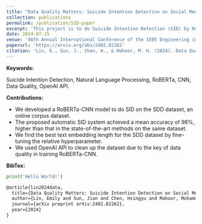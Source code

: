 ```yaml
---
title: "Data Quality Matters: Suicide Intention Detection on Social Media Posts Using a RoBERTa-CNN Model"
collection: publications
permalink: /publication/SID-paper
excerpt: 'This project is to do Suicide Intention Detection (SID) by RoBERTa-CNN on the online corpus dataset.'
date: 2024-07-15
venue: '46th Annual International Conference of the IEEE Engineering in Medicine and Biology Society (IEEE EMBC 2024)'
paperurl: 'https://arxiv.org/abs/2402.02262'
citation: 'Lin, E., Sun, J., Chen, H., & Mahoor, M. H. (2024). Data Quality Matters: Suicide Intention Detection on Social Media Posts Using a RoBERTa-CNN Model. <i>arXiv preprint</i> arXiv:2402.02262. Accepted by IEEE EMBC 2024.'
---
```


**Keywords:** 

Suicide Intention Detection, Natural Language Processing, RoBERTa, CNN, Data Quality, OpenAI API.

**Contributions:**

- We developed a RoBERTa-CNN model to do SID on the SDD dataset, an online corpus dataset.
- The proposed automatic SID system achieved a mean accuracy of 98%, higher than that in the state-of-the-art methods on the same dataset.
- We find the best text embedding length for the SDD dataset by fine-tuning the relative hyperparameter.
- We used OpenAI API to clean up the dataset due to the key of data quality in training RoBERTa-CNN.

**BibTex:**
```python
print('Hello World!')
```

```markdown
@article{lin2024data,
  title={Data Quality Matters: Suicide Intention Detection on Social Media Posts Using a RoBERTa-CNN Model},
  author={Lin, Emily and Sun, Jian and Chen, Hsingyu and Mahoor, Mohammad H},
  journal={arXiv preprint arXiv:2402.02262},
  year={2024}
}
```